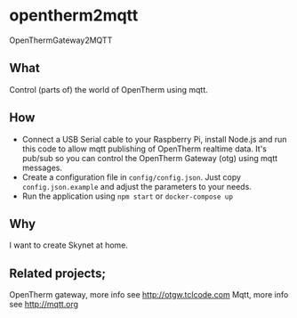 # opentherm2mqtt

OpenThermGateway2MQTT

## What

Control (parts of) the world of OpenTherm using mqtt.

## How

- Connect a USB Serial cable to your Raspberry Pi, install Node.js and run this code to allow mqtt publishing of OpenTherm realtime data. It's pub/sub so you can control the OpenTherm Gateway (otg) using mqtt messages.
- Create a configuration file in `config/config.json`. Just copy `config.json.example` and adjust the parameters to your needs.
- Run the application using `npm start` or `docker-compose up`

## Why

I want to create Skynet at home.

## Related projects;

OpenTherm gateway, more info see http://otgw.tclcode.com
Mqtt, more info see http://mqtt.org
